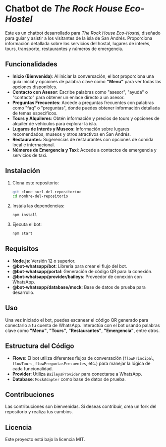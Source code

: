 # Chatbot de *The Rock House Eco-Hostel*

Este es un chatbot desarrollado para *The Rock House Eco-Hostel*, diseñado para guiar y asistir a los visitantes de la isla de San Andrés. Proporciona información detallada sobre los servicios del hostal, lugares de interés, tours, transporte, restaurantes y números de emergencia.

## Funcionalidades

- **Inicio (Bienvenida)**: Al iniciar la conversación, el bot proporciona una guía inicial y opciones de palabra clave como **"Menu"** para ver todas las opciones disponibles.
- **Contacto con Asesor**: Escribe palabras como "asesor", "ayuda" o "contacto" para obtener un enlace directo a un asesor.
- **Preguntas Frecuentes**: Accede a preguntas frecuentes con palabras como "faq" o "preguntas", donde puedes obtener información detallada de temas específicos.
- **Tours y Alquileres**: Obtén información y precios de tours y opciones de alquiler de vehículos para explorar la isla.
- **Lugares de Interés y Museos**: Información sobre lugares recomendados, museos y otros atractivos en San Andrés.
- **Restaurantes**: Sugerencias de restaurantes con opciones de comida local e internacional.
- **Números de Emergencia y Taxi**: Accede a contactos de emergencia y servicios de taxi.

## Instalación

1. Clona este repositorio:
    ```bash
    git clone <url-del-repositorio>
    cd nombre-del-repositorio
    ```

2. Instala las dependencias:
    ```bash
    npm install
    ```

3. Ejecuta el bot:
    ```bash
    npm start
    ```

## Requisitos

- **Node.js**: Versión 12 o superior.
- **@bot-whatsapp/bot**: Librería para crear el flujo del bot.
- **@bot-whatsapp/portal**: Generación de código QR para la conexión.
- **@bot-whatsapp/provider/baileys**: Proveedor de conexión con WhatsApp.
- **@bot-whatsapp/database/mock**: Base de datos de prueba para desarrollo.

## Uso

Una vez iniciado el bot, puedes escanear el código QR generado para conectarlo a tu cuenta de WhatsApp. Interactúa con el bot usando palabras clave como **"Menu"**, **"Tours"**, **"Restaurantes"**, **"Emergencia"**, entre otros.

## Estructura del Código

- **Flows**: El bot utiliza diferentes flujos de conversación (`flowPrincipal`, `flowTours`, `flowPreguntasFrecuentes`, etc.) para manejar la lógica de cada funcionalidad.
- **Provider**: Utiliza `BaileysProvider` para conectarse a WhatsApp.
- **Database**: `MockAdapter` como base de datos de prueba.

## Contribuciones

Las contribuciones son bienvenidas. Si deseas contribuir, crea un fork del repositorio y realiza tus cambios.

## Licencia

Este proyecto está bajo la licencia MIT.